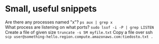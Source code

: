 # Small, useful snippets

Are there any processes named "x"? `ps aux | grep x`  
What process are listening on what ports? `sudo lsof -i -P | grep LISTEN`  
Create a file of given size `truncate -s 5M myfile.txt`
Copy a file over ssh `scp user@something-hello.region.compute.amazonaws.com:tiedosto.txt .`